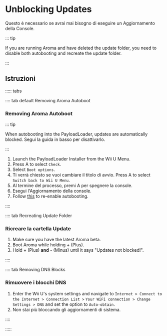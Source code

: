 # Unblocking Updates

Questo è necessario se avrai mai bisogno di eseguire un Aggiornamento della Console.

::: tip

If you are running Aroma and have deleted the update folder, you need to disable both autobooting and recreate the update folder.

:::

## Istruzioni

::::: tabs

:::: tab default Removing Aroma Autoboot

### Removing Aroma Autoboot

::: tip

When autobooting into the PayloadLoader, updates are automatically blocked. Segui la guida in basso per disattivarlo.

:::

1. Launch the PayloadLoader Installer from the Wii U Menu.
2. Press A to select `Check`.
3. Select `Boot options`.
4. Ti verrà chiesto se vuoi cambiare il titolo di avvio. Press A to select `Switch back to Wii U Menu`.
5. Al termine del processo, premi A per spegnere la console.
6. Esegui l'Aggiornamento della console.
7. Follow [this](aroma/autobooting) to re-enable autobooting.

::::

:::: tab Recreating Update Folder

### Ricreare la cartella Update

1. Make sure you have the latest Aroma beta.
2. Boot Aroma while holding + (Plus).
3. Hold + (Plus) **and** - (Minus) until it says "Updates not blocked!".

::::

:::: tab Removing DNS Blocks

### Rimuovere i blocchi DNS

1. Enter the Wii U's system settings and navigate to `Internet > Connect to the Internet > Connection List >`
   `Your WiFi connection > Change Settings > DNS` and set the option to `Auto-obtain`.
2. Non stai più bloccando gli aggiornamenti di sistema.

::::

:::::
